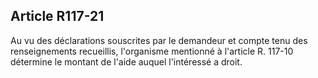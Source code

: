 ## Article R117-21

Au vu des déclarations souscrites par le demandeur et compte tenu des renseignements recueillis, l'organisme
mentionné à l'article R. 117-10 détermine le montant de l'aide auquel l'intéressé a droit.

